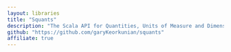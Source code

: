 ```yaml
---
layout: libraries
title: "Squants"
description: "The Scala API for Quantities, Units of Measure and Dimensional Analysis"
github: "https://github.com/garyKeorkunian/squants"
affiliate: true
---
```

